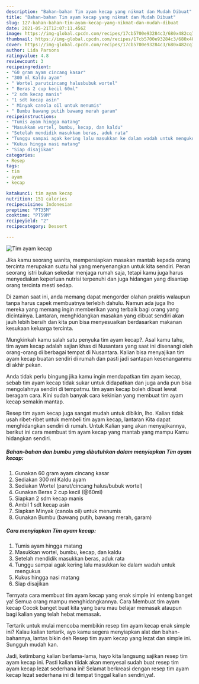```yaml
---
description: "Bahan-bahan Tim ayam kecap yang nikmat dan Mudah Dibuat"
title: "Bahan-bahan Tim ayam kecap yang nikmat dan Mudah Dibuat"
slug: 127-bahan-bahan-tim-ayam-kecap-yang-nikmat-dan-mudah-dibuat
date: 2021-05-21T12:07:11.456Z
image: https://img-global.cpcdn.com/recipes/17cb5700e93284c3/680x482cq70/tim-ayam-kecap-foto-resep-utama.jpg
thumbnail: https://img-global.cpcdn.com/recipes/17cb5700e93284c3/680x482cq70/tim-ayam-kecap-foto-resep-utama.jpg
cover: https://img-global.cpcdn.com/recipes/17cb5700e93284c3/680x482cq70/tim-ayam-kecap-foto-resep-utama.jpg
author: Lida Parsons
ratingvalue: 4.8
reviewcount: 3
recipeingredient:
- "60 gram ayam cincang kasar"
- "300 ml Kaldu ayam"
- " Wortel parutcincang halusbubuk wortel"
- " Beras 2 cup kecil 60ml"
- "2 sdm kecap manis"
- "1 sdt kecap asin"
- " Minyak canola oil untuk menumis"
- " Bumbu bawang putih bawang merah garam"
recipeinstructions:
- "Tumis ayam hingga matang"
- "Masukkan wortel, bumbu, kecap, dan kaldu"
- "Setelah mendidik masukkan beras, aduk rata"
- "Tunggu sampai agak kering lalu masukkan ke dalam wadah untuk mengukus"
- "Kukus hingga nasi matang"
- "Siap disajikan"
categories:
- Resep
tags:
- tim
- ayam
- kecap

katakunci: tim ayam kecap 
nutrition: 151 calories
recipecuisine: Indonesian
preptime: "PT35M"
cooktime: "PT59M"
recipeyield: "2"
recipecategory: Dessert

---
```



![Tim ayam kecap](https://img-global.cpcdn.com/recipes/17cb5700e93284c3/680x482cq70/tim-ayam-kecap-foto-resep-utama.jpg)

Jika kamu seorang wanita, mempersiapkan masakan mantab kepada orang tercinta merupakan suatu hal yang menyenangkan untuk kita sendiri. Peran seorang istri bukan sekedar menjaga rumah saja, tetapi kamu juga harus menyediakan keperluan nutrisi terpenuhi dan juga hidangan yang disantap orang tercinta mesti sedap.

Di zaman  saat ini, anda memang dapat mengorder olahan praktis walaupun tanpa harus capek membuatnya terlebih dahulu. Namun ada juga lho mereka yang memang ingin memberikan yang terbaik bagi orang yang dicintainya. Lantaran, menghidangkan masakan yang dibuat sendiri akan jauh lebih bersih dan kita pun bisa menyesuaikan berdasarkan makanan kesukaan keluarga tercinta. 



Mungkinkah kamu salah satu penyuka tim ayam kecap?. Asal kamu tahu, tim ayam kecap adalah sajian khas di Nusantara yang saat ini disenangi oleh orang-orang di berbagai tempat di Nusantara. Kalian bisa menyajikan tim ayam kecap buatan sendiri di rumah dan pasti jadi santapan kesenanganmu di akhir pekan.

Anda tidak perlu bingung jika kamu ingin mendapatkan tim ayam kecap, sebab tim ayam kecap tidak sukar untuk didapatkan dan juga anda pun bisa mengolahnya sendiri di tempatmu. tim ayam kecap boleh dibuat lewat beragam cara. Kini sudah banyak cara kekinian yang membuat tim ayam kecap semakin mantap.

Resep tim ayam kecap juga sangat mudah untuk dibikin, lho. Kalian tidak usah ribet-ribet untuk membeli tim ayam kecap, lantaran Kita dapat menghidangkan sendiri di rumah. Untuk Kalian yang akan menyajikannya, berikut ini cara membuat tim ayam kecap yang mantab yang mampu Kamu hidangkan sendiri.

<!--inarticleads1-->

##### Bahan-bahan dan bumbu yang dibutuhkan dalam menyiapkan Tim ayam kecap:

1. Gunakan 60 gram ayam cincang kasar
1. Sediakan 300 ml Kaldu ayam
1. Sediakan  Wortel (parut/cincang halus/bubuk wortel)
1. Gunakan  Beras 2 cup kecil (@60ml)
1. Siapkan 2 sdm kecap manis
1. Ambil 1 sdt kecap asin
1. Siapkan  Minyak (canola oil) untuk menumis
1. Gunakan  Bumbu (bawang putih, bawang merah, garam)




<!--inarticleads2-->

##### Cara menyiapkan Tim ayam kecap:

1. Tumis ayam hingga matang
1. Masukkan wortel, bumbu, kecap, dan kaldu
1. Setelah mendidik masukkan beras, aduk rata
1. Tunggu sampai agak kering lalu masukkan ke dalam wadah untuk mengukus
1. Kukus hingga nasi matang
1. Siap disajikan




Ternyata cara membuat tim ayam kecap yang enak simple ini enteng banget ya! Semua orang mampu menghidangkannya. Cara Membuat tim ayam kecap Cocok banget buat kita yang baru mau belajar memasak ataupun bagi kalian yang telah hebat memasak.

Tertarik untuk mulai mencoba membikin resep tim ayam kecap enak simple ini? Kalau kalian tertarik, ayo kamu segera menyiapkan alat dan bahan-bahannya, lantas bikin deh Resep tim ayam kecap yang lezat dan simple ini. Sungguh mudah kan. 

Jadi, ketimbang kalian berlama-lama, hayo kita langsung sajikan resep tim ayam kecap ini. Pasti kalian tiidak akan menyesal sudah buat resep tim ayam kecap lezat sederhana ini! Selamat berkreasi dengan resep tim ayam kecap lezat sederhana ini di tempat tinggal kalian sendiri,ya!.


